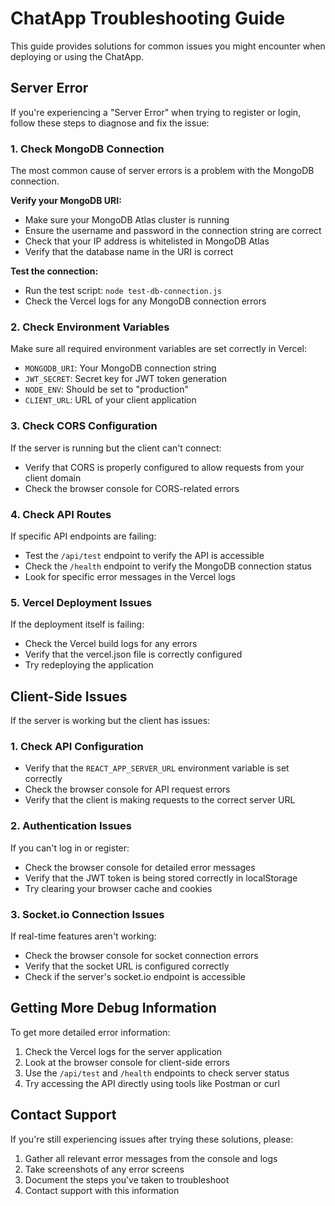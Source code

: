 # ChatApp Troubleshooting Guide

This guide provides solutions for common issues you might encounter when deploying or using the ChatApp.

## Server Error

If you're experiencing a "Server Error" when trying to register or login, follow these steps to diagnose and fix the issue:

### 1. Check MongoDB Connection

The most common cause of server errors is a problem with the MongoDB connection.

**Verify your MongoDB URI:**

- Make sure your MongoDB Atlas cluster is running
- Ensure the username and password in the connection string are correct
- Check that your IP address is whitelisted in MongoDB Atlas
- Verify that the database name in the URI is correct

**Test the connection:**

- Run the test script: `node test-db-connection.js`
- Check the Vercel logs for any MongoDB connection errors

### 2. Check Environment Variables

Make sure all required environment variables are set correctly in Vercel:

- `MONGODB_URI`: Your MongoDB connection string
- `JWT_SECRET`: Secret key for JWT token generation
- `NODE_ENV`: Should be set to "production"
- `CLIENT_URL`: URL of your client application

### 3. Check CORS Configuration

If the server is running but the client can't connect:

- Verify that CORS is properly configured to allow requests from your client domain
- Check the browser console for CORS-related errors

### 4. Check API Routes

If specific API endpoints are failing:

- Test the `/api/test` endpoint to verify the API is accessible
- Check the `/health` endpoint to verify the MongoDB connection status
- Look for specific error messages in the Vercel logs

### 5. Vercel Deployment Issues

If the deployment itself is failing:

- Check the Vercel build logs for any errors
- Verify that the vercel.json file is correctly configured
- Try redeploying the application

## Client-Side Issues

If the server is working but the client has issues:

### 1. Check API Configuration

- Verify that the `REACT_APP_SERVER_URL` environment variable is set correctly
- Check the browser console for API request errors
- Verify that the client is making requests to the correct server URL

### 2. Authentication Issues

If you can't log in or register:

- Check the browser console for detailed error messages
- Verify that the JWT token is being stored correctly in localStorage
- Try clearing your browser cache and cookies

### 3. Socket.io Connection Issues

If real-time features aren't working:

- Check the browser console for socket connection errors
- Verify that the socket URL is configured correctly
- Check if the server's socket.io endpoint is accessible

## Getting More Debug Information

To get more detailed error information:

1. Check the Vercel logs for the server application
2. Look at the browser console for client-side errors
3. Use the `/api/test` and `/health` endpoints to check server status
4. Try accessing the API directly using tools like Postman or curl

## Contact Support

If you're still experiencing issues after trying these solutions, please:

1. Gather all relevant error messages from the console and logs
2. Take screenshots of any error screens
3. Document the steps you've taken to troubleshoot
4. Contact support with this information
